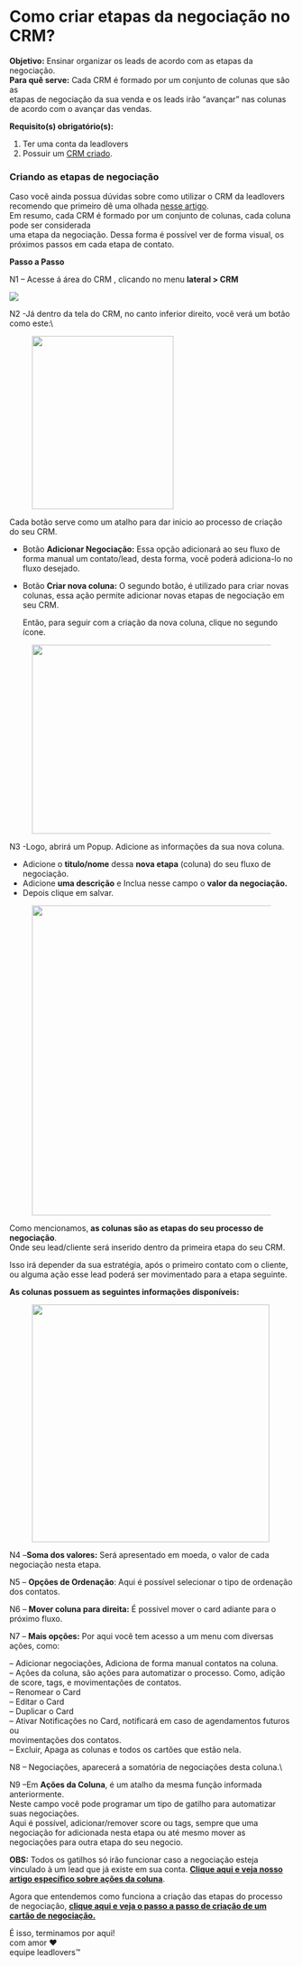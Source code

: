 # Como criar etapas da negociação no CRM?

**Objetivo:** Ensinar organizar os leads de acordo com as etapas da negociação.\
**Para quê serve:** Cada CRM é formado por um conjunto de colunas que são as\
etapas de negociação da sua venda e os leads irão “avançar” nas colunas\
de acordo com o avançar das vendas.

**Requisito(s) obrigatório(s):**

1. Ter uma conta da leadlovers
2. Possuir um [CRM criado](https://suporte.love/como-usar-o-pipeline/).

### **Criando as etapas de negociação**

Caso você ainda possua dúvidas sobre como utilizar o CRM da leadlovers\
recomendo que primeiro dê uma olhada [nesse artigo](https://suporte.love/o-que-e-o-pipeline/).\
Em resumo, cada CRM é formado por um conjunto de colunas, cada coluna pode ser considerada\
uma etapa da negociação. Dessa forma é possível ver de forma visual, os próximos passos em cada etapa de contato.&#x20;

**Passo a Passo**

N1 – Acesse á área do CRM , clicando no menu **lateral > CRM**

![](https://suporte.love/wp-content/uploads/2020/09/1235.png)

N2 -Já dentro da tela do CRM, no canto inferior direito, você verá um botão como este:\


<figure><img src="https://suporte.love/wp-content/uploads/2023/07/1.png" alt="" height="307" width="251"><figcaption></figcaption></figure>

Cada botão serve como um atalho para dar inicio ao processo de criação do seu CRM.

* Botão **Adicionar Negociação:** Essa opção adicionará ao seu fluxo de forma manual um contato/lead, desta forma, você poderá adiciona-lo no fluxo desejado.
*   Botão **Criar nova coluna:** O segundo botão, é utilizado para criar novas colunas, essa ação permite adicionar novas etapas de negociação em seu CRM.

    Então, para seguir com a criação da nova coluna, clique no segundo ícone.

<figure><img src="https://suporte.love/wp-content/uploads/2023/07/2.png" alt="" height="335" width="488"><figcaption></figcaption></figure>

N3 -Logo, abrirá um Popup. Adicione as informações da sua nova coluna.

* Adicione o **titulo/nome** dessa **nova etapa** (coluna) do seu fluxo de negociação.
* Adicione **uma descrição** e Inclua nesse campo o **valor da negociação.**
* Depois clique em salvar.

<figure><img src="https://suporte.love/wp-content/uploads/2020/09/366-1024x549.png" alt="" height="549" width="1024"><figcaption></figcaption></figure>

Como mencionamos, **as colunas são as etapas do seu processo de negociação**.\
Onde seu lead/cliente será inserido dentro da primeira etapa do seu CRM.

Isso irá depender da sua estratégia, após o primeiro contato com o cliente, ou alguma ação esse lead poderá ser movimentado para a etapa seguinte.

**As colunas possuem as seguintes informações disponíveis:**

<figure><img src="https://suporte.love/wp-content/uploads/2023/07/Design-sem-nome.png" alt="" height="421" width="421"><figcaption></figcaption></figure>

N4 –**Soma dos valores:** Será apresentado em moeda, o valor de cada negociação nesta etapa.

N5 – **Opções de Ordenação**: Aqui é possível selecionar o tipo de ordenação dos contatos.

N6 – **Mover coluna para direita:** É possivel mover o card adiante para o próximo fluxo.

N7 – **Mais opções:** Por aqui você tem acesso a um menu com diversas ações, como:&#x20;

– Adicionar negociações, Adiciona de forma manual contatos na coluna.\
– Ações da coluna, são ações para automatizar o processo. Como, adição de score, tags, e movimentações de contatos.\
– Renomear o Card\
– Editar o Card\
– Duplicar o Card\
– Ativar Notificações no Card, notificará em caso de agendamentos futuros ou\
movimentações dos contatos.\
– Excluir, Apaga as colunas e todos os cartões que estão nela.

N8 – Negociações, aparecerá a somatória de negociações desta coluna.\


N9 –Em **Ações da Coluna**, é um atalho da mesma função informada anteriormente.\
Neste campo você pode programar um tipo de gatilho para automatizar suas negociações.\
Aqui é possível, adicionar/remover score ou tags, sempre que uma negociação for adicionada nesta etapa ou até mesmo mover as negociações para outra etapa do seu negocio.

**OBS:** Todos os gatilhos só irão funcionar caso a negociação esteja vinculado à um lead que já existe em sua conta. [**Clique aqui e veja nosso artigo específico sobre ações da coluna**](https://suporte.love/acoes-da-coluna-no-pipeline/).

Agora que entendemos como funciona a criação das etapas do processo de negociação, [**clique aqui e veja o passo a passo de criação de um cartão de negociação.**](https://suporte.love/como-criar-um-cartao-no-pipeline/)

É isso, terminamos por aqui!\
com amor ❤\
equipe leadlovers™

